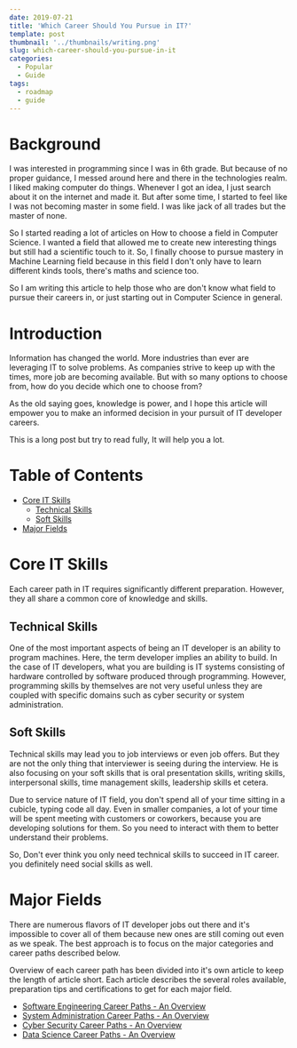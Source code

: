 ```yaml
---
date: 2019-07-21
title: 'Which Career Should You Pursue in IT?'
template: post
thumbnail: '../thumbnails/writing.png'
slug: which-career-should-you-pursue-in-it
categories:
  - Popular
  - Guide
tags:
  - roadmap
  - guide
---
```


# Background
I was interested in programming since I was in 6th grade. But because of no proper guidance, I messed around here and 
there in the technologies realm. I liked making computer do things. Whenever I got an idea, I just search about it on the
internet and made it. But after some time, I started to feel like I was not becoming master in some field. I was like jack
of all trades but the master of none. 

So I started reading a lot of articles on How to choose a field in Computer Science. I wanted a field that allowed me to create new interesting things but still had a 
scientific touch to it. So, I finally choose to pursue mastery in Machine Learning field 
because in this field I don't only have to learn different kinds tools, there's maths and science too.

So I am writing this article to help those who are don't know what field to pursue their careers in, or just starting out
in Computer Science in general.

# Introduction
Information has changed the world. More industries than ever are leveraging IT to solve problems. As companies strive to 
keep up with the times, more job are becoming available. But with so many options to choose from, how do you decide 
which one to choose from?

As the old saying goes, knowledge is power, and I hope this article will empower you to make an informed decision in your 
pursuit of IT developer careers. 

This is a long post but try to read fully, It will help you a lot.

# Table of Contents

- [Core IT Skills](#core-it-skills)
  * [Technical Skills](#technical-skills)
  * [Soft Skills](#soft-skills)
- [Major Fields](#major-fields)

# Core IT Skills
Each career path in IT requires significantly different preparation. However, they all share a common core of knowledge and 
skills.
  
## Technical Skills
One of the most important aspects of being an IT developer is an ability to program machines. Here, the term developer 
implies an ability to build. In the case of IT developers, what you are building is IT systems consisting of hardware 
controlled by software produced through programming. However, programming skills by themselves are not very useful 
unless they are coupled with specific domains such as cyber security or system administration.

## Soft Skills
Technical skills may lead you to job interviews or even job offers. But they are not the only thing that interviewer is
seeing during the interview. He is also focusing on your soft skills that is oral presentation skills, writing skills, 
interpersonal skills, time management skills, leadership skills et cetera.

Due to service nature of IT field, you don't spend all of your time sitting in a cubicle, typing code all day. Even in
smaller companies, a lot of your time will be spent meeting with customers or coworkers, because you are developing 
solutions for them. So you need to interact with them to better understand their problems.

So, Don't ever think you only need technical skills to succeed in IT career. you definitely need social skills as well.

# Major Fields
There are numerous flavors of IT developer jobs out there and it's impossible to cover all of them because new ones are 
still coming out even as we speak. The best approach is to focus on the major categories and career paths described below.

Overview of each career path has been divided into it's own article to keep the length of article short. Each article describes
the several roles available, preparation tips and certifications to get for each major field.

- [Software Engineering Career Paths - An Overview](/software-engineering-career-paths)
- [System Administration Career Paths - An Overview](/system-administration-career-paths)
- [Cyber Security Career Paths - An Overview](/cyber-security-career-paths)
- [Data Science Career Paths - An Overview](/data-science-career-paths)